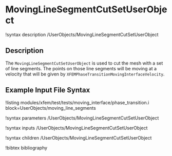 # MovingLineSegmentCutSetUserObject

!syntax description /UserObjects/MovingLineSegmentCutSetUserObject

## Description

The `MovingLineSegmentCutSetUserObject` is used to cut the mesh with a set of line segments. The points on those line segments will be moving at a velocity that will be given by `XFEMPhaseTransitionMovingInterfaceVelocity`.

## Example Input File Syntax

!listing modules/xfem/test/tests/moving_interface/phase_transition.i block=UserObjects/moving_line_segments

!syntax parameters /UserObjects/MovingLineSegmentCutSetUserObject

!syntax inputs /UserObjects/MovingLineSegmentCutSetUserObject

!syntax children /UserObjects/MovingLineSegmentCutSetUserObject

!bibtex bibliography
